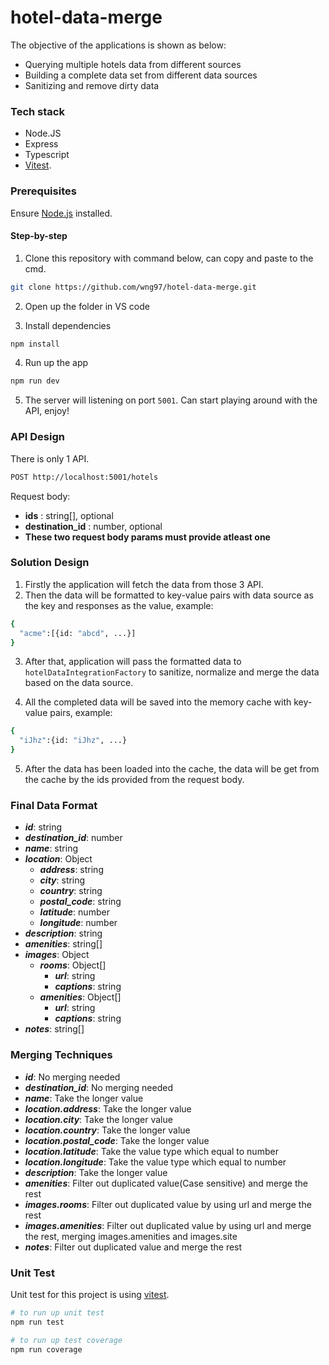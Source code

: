 # hotel-data-merge

The objective of the applications is shown as below:

- Querying multiple hotels data from different sources
- Building a complete data set from different data sources
- Sanitizing and remove dirty data

### Tech stack

- Node.JS
- Express
- Typescript
- [Vitest](https://vitest.dev/guide/).

### Prerequisites

Ensure [Node.js](https://nodejs.org/en/) installed.

#### Step-by-step

1. Clone this repository with command below, can copy and paste to the cmd.

```bash
git clone https://github.com/wng97/hotel-data-merge.git
```

2. Open up the folder in VS code

3. Install dependencies

```bash
npm install
```

4. Run up the app

```bash
npm run dev
```

5. The server will listening on port `5001`. Can start playing around with the API, enjoy!

### API Design

There is only 1 API.

```bash
POST http://localhost:5001/hotels
```

Request body:

- **ids** : string[], optional
- **destination_id** : number, optional
- **These two request body params must provide atleast one**

### Solution Design

1. Firstly the application will fetch the data from those 3 API.
2. Then the data will be formatted to key-value pairs with data source as the key and responses as the value, example:

```bash
{
  "acme":[{id: "abcd", ...}]
}
```

3. After that, application will pass the formatted data to `hotelDataIntegrationFactory` to sanitize, normalize and merge the data based on the data source.

4. All the completed data will be saved into the memory cache with key-value pairs, example:

```bash
{
  "iJhz":{id: "iJhz", ...}
}
```

5. After the data has been loaded into the cache, the data will be get from the cache by the ids provided from the request body.

### Final Data Format

- **_id_**: string
- **_destination_id_**: number
- **_name_**: string
- **_location_**: Object
  - **_address_**: string
  - **_city_**: string
  - **_country_**: string
  - **_postal_code_**: string
  - **_latitude_**: number
  - **_longitude_**: number
- **_description_**: string
- **_amenities_**: string[]
- **_images_**: Object
  - **_rooms_**: Object[]
    - **_url_**: string
    - **_captions_**: string
  - **_amenities_**: Object[]
    - **_url_**: string
    - **_captions_**: string
- **_notes_**: string[]

### Merging Techniques

- **_id_**: No merging needed
- **_destination_id_**: No merging needed
- **_name_**: Take the longer value
- **_location.address_**: Take the longer value
- **_location.city_**: Take the longer value
- **_location.country_**: Take the longer value
- **_location.postal_code_**: Take the longer value
- **_location.latitude_**: Take the value type which equal to number
- **_location.longitude_**: Take the value type which equal to number
- **_description_**: Take the longer value
- **_amenities_**: Filter out duplicated value(Case sensitive) and merge the rest
- **_images.rooms_**: Filter out duplicated value by using url and merge the rest
- **_images.amenities_**: Filter out duplicated value by using url and merge the rest, merging images.amenities and images.site
- **_notes_**: Filter out duplicated value and merge the rest

### Unit Test

Unit test for this project is using [vitest](https://vitest.dev/guide/).

```bash
# to run up unit test
npm run test

# to run up test coverage
npm run coverage
```
